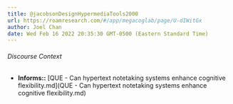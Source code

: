 ```yaml
---
title: @jacobsonDesignHypermediaTools2000
url: https://roamresearch.com/#/app/megacoglab/page/U-dIWitGx
author: Joel Chan
date: Wed Feb 16 2022 20:35:30 GMT-0500 (Eastern Standard Time)
---
```




###### Discourse Context

- **Informs::** [QUE - Can hypertext notetaking systems enhance cognitive flexibility.md](QUE - Can hypertext notetaking systems enhance cognitive flexibility.md)

